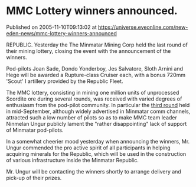 # MMC Lottery winners announced.
Published on 2005-11-10T09:13:02 at https://universe.eveonline.com/new-eden-news/mmc-lottery-winners-announced

REPUBLIC. Yesterday the The Minmatar Mining Corp held the last round of their mining lottery, closing the event with the announcement of the winners. 

Pod-pilots Joan Sade, Dondo Yonderboy, Jes Salvatore, Sloth Arnini and Hege will be awarded a Rupture-class Cruiser each, with a bonus 720mm 'Scout' I artillery provided by the Republic Fleet.

The MMC lottery, consisting in mining one million units of unprocessed Scordite ore during several rounds, was received with varied degrees of enthusiasm from the pod-pilot community. In particular the [third round](http://myeve.eve-online.com/news.asp?a=single&nid=905&tid=3) held in mid-September, although widely advertised in Minmatar comm channels, attracted such a low number of pilots so as to make MMC team leader Ninmelan Ungur publicly lament the "rather disappointing" lack of support of Minmatar pod-pilots.

In a somewhat cheerier mood yesterday when announcing the winners, Mr. Ungur commended the pro active spirit of all participants in helping acquiring minerals for the Republic, which will be used in the construction of various infrastructure inside the Minmatar Republic.

Mr. Ungur will be contacting the winners shortly to arrange delivery and pick-up of their prizes.
